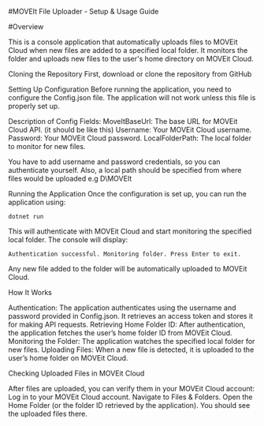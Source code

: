 #MOVEIt File Uploader - Setup & Usage Guide

#Overview

This is a console application that automatically uploads files to MOVEit Cloud when new files are added to a specified local folder. 
It monitors the folder and uploads new files to the user's home directory on MOVEit Cloud.

Cloning the Repository
First, download or clone the repository from GitHub

Setting Up Configuration
Before running the application, you need to configure the Config.json file. The application will not work unless this file is properly set up.

Description of Config Fields:
MoveItBaseUrl: The base URL for MOVEit Cloud API. (it should be like this)
Username: Your MOVEit Cloud username.
Password: Your MOVEit Cloud password.
LocalFolderPath: The local folder to monitor for new files.

You have to add username and password credentials, so you can authenticate yourself. Also, a local path should be specified from where files would be uploaded
e.g D\\MOVEIt

Running the Application
Once the configuration is set up, you can run the application using:

 `dotnet run`

This will authenticate with MOVEit Cloud and start monitoring the specified local folder. The console will display:

`Authentication successful.
Monitoring folder. Press Enter to exit.`

Any new file added to the folder will be automatically uploaded to MOVEit Cloud.

How It Works

Authentication: The application authenticates using the username and password provided in Config.json. It retrieves an access token and stores it for making API requests.
Retrieving Home Folder ID: After authentication, the application fetches the user’s home folder ID from MOVEit Cloud.
Monitoring the Folder: The application watches the specified local folder for new files.
Uploading Files: When a new file is detected, it is uploaded to the user’s home folder on MOVEit Cloud.

Checking Uploaded Files in MOVEit Cloud

After files are uploaded, you can verify them in your MOVEit Cloud account:
Log in to your MOVEit Cloud account.
Navigate to Files & Folders.
Open the Home Folder (or the folder ID retrieved by the application).
You should see the uploaded files there.
